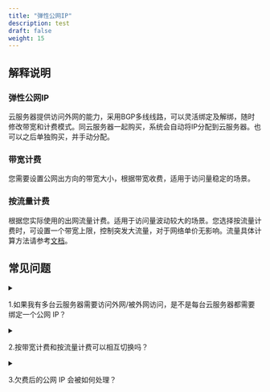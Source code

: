```yaml
---
title: "弹性公网IP"
description: test
draft: false
weight: 15
---
```


## 解释说明

### 弹性公网IP

云服务器提供访问外网的能力，采用BGP多线线路，可以灵活绑定及解绑，随时修改带宽和计费模式。同云服务器一起购买，系统会自动将IP分配到云服务器。也可以之后单独购买，并手动分配。

### 带宽计费

您需要设置公网出方向的带宽大小，根据带宽收费，适用于访问量稳定的场景。

### 按流量计费

根据您实际使用的出网流量计费。适用于访问量波动较大的场景。您选择按流量计费时，可设置一个带宽上限，控制突发大流量，对于网络单价无影响。流量具体计算方法请参考[文档](/network/eip/faq/faq/#id23)。



## 常见问题

<details>
<summary><p>
  1.如果我有多台云服务器需要访问外网/被外网访问，是不是每台云服务器都需要绑定一个公网 IP？
  </p></summary>
<p>
  不需要。您可以将需要访问外网的云服务器加入到您的某个受管私有网络中， 再将该受管私有网络连接到您创建的VPC下， 然后再给VPC上绑定一个公网 IP。这样， 位于受管私有网络中的所有云服务器都可以连接互联网了，既节省钱，也节约 IP 地址。如果您需要外网访问云服务器，您需要在VPC下配置端口转发策略，配置方法请参考使用  <a href="/network/eip/faq/faq/#id23"> 端口转发功能文档</a >   。
  </p>
</details>

<details>
<summary><p>
  2.按带宽计费和按流量计费可以相互切换吗？
  </p></summary>
<p>
  您可以随时修改计费模式，生效后即将按新的计费模式计费。
  </p>
</details>


<details>
<summary><p>
  3.欠费后的公网 IP 会被如何处理？
  </p></summary>
<p>
  对于通过云平台备案信息验证的公网 IP，我们会在欠费之后为用户保留 10 天， 并发出欠费提醒的邮件；对于不需要备案或备案信息没有通过验证的公网 IP， 一旦欠费就会被系统释放回资源池。
  </p>
</details>






